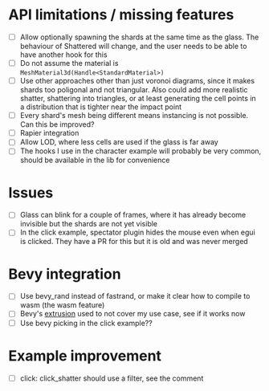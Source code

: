 # API limitations / missing features

- [ ] Allow optionally spawning the shards at the same time as the glass. The behaviour of Shattered will change, and the user needs to be able to have another hook for this
- [ ] Do not assume the material is `MeshMaterial3d(Handle<StandardMaterial>)`
- [ ] Use other approaches other than just voronoi diagrams, since it makes shards too poligonal and not triangular. Also could add more realistic shatter, shattering into triangles, or at least generating the cell points in a distribution that is tighter near the impact point
- [ ] Every shard's mesh being different means instancing is not possible. Can this be improved?
- [ ] Rapier integration
- [ ] Allow LOD, where less cells are used if the glass is far away
- [ ] The hooks I use in the character example will probably be very common, should be available in the lib for convenience

# Issues

- [ ] Glass can blink for a couple of frames, where it has already become invisible but the shards are not yet visible
- [ ] In the click example, spectator plugin hides the mouse even when egui is clicked. They have a PR for this but it is old and was never merged

# Bevy integration

- [ ] Use bevy_rand instead of fastrand, or make it clear how to compile to wasm (the wasm feature)
- [ ] Bevy's [extrusion](https://docs.rs/bevy/latest/bevy/render/mesh/trait.Extrudable.html) used to not cover my use case, see if it works now
- [ ] Use bevy picking in the click example??

# Example improvement

- [ ] click: click_shatter should use a filter, see the comment
